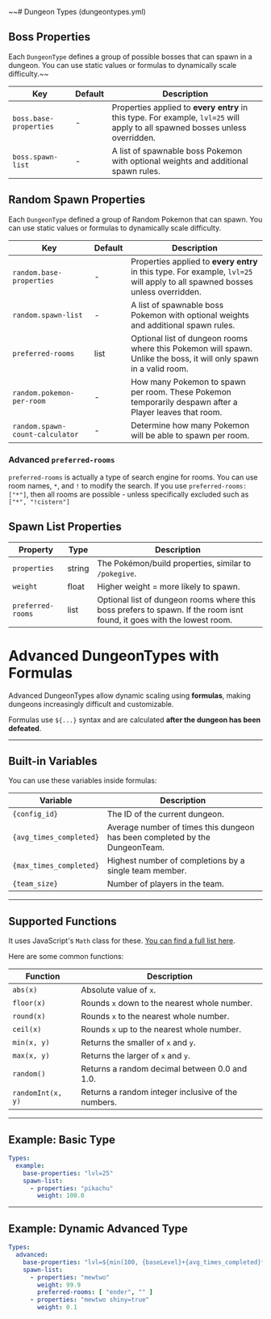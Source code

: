 ~~# Dungeon Types (dungeontypes.yml)

## Boss Properties

Each `DungeonType` defines a group of possible bosses that can spawn in a dungeon. You can use static values or formulas
to dynamically scale difficulty.~~

| Key                    | Default | Description                                                                                                                   |
|------------------------|---------|-------------------------------------------------------------------------------------------------------------------------------|
| `boss.base-properties` | -       | Properties applied to **every entry** in this type. For example, `lvl=25` will apply to all spawned bosses unless overridden. |
| `boss.spawn-list`      | -       | A list of spawnable boss Pokemon with optional weights and additional spawn rules.                                            |

## Random Spawn Properties

Each `DungeonType` defined a group of Random Pokemon that can spawn. You can use static values or formulas to
dynamically scale difficulty.

| Key                             | Default | Description                                                                                                                   |
|---------------------------------|---------|-------------------------------------------------------------------------------------------------------------------------------|
| `random.base-properties`        | -       | Properties applied to **every entry** in this type. For example, `lvl=25` will apply to all spawned bosses unless overridden. |
| `random.spawn-list`             | -       | A list of spawnable boss Pokemon with optional weights and additional spawn rules.                                            |
| `preferred-rooms`               | list    | Optional list of dungeon rooms where this Pokemon will spawn. Unlike the boss, it will only spawn in a valid room.            |                                           |
| `random.pokemon-per-room`       | -       | How many Pokemon to spawn per room. These Pokemon temporarily despawn after a Player leaves that room.                        |                                           |
| `random.spawn-count-calculator` | -       | Determine how many Pokemon will be able to spawn per room.                                                                    |                           |

### Advanced `preferred-rooms`

`preferred-rooms` is actually a type of search engine for rooms. You can use room names, `*`, and `!` to modify the
search.
If you use `preferred-rooms: ["*"]`, then all rooms are possible - unless specifically excluded such as
`["*", "!cistern"]`

## Spawn List Properties

| Property          | Type   | Description                                                                                                            |
|-------------------|--------|------------------------------------------------------------------------------------------------------------------------|
| `properties`      | string | The Pokémon/build properties, similar to `/pokegive`.                                                                  |
| `weight`          | float  | Higher weight = more likely to spawn.                                                                                  |
| `preferred-rooms` | list   | Optional list of dungeon rooms where this boss prefers to spawn. If the room isnt found, it goes with the lowest room. |

# Advanced DungeonTypes with Formulas

Advanced DungeonTypes allow dynamic scaling using **formulas**, making dungeons increasingly difficult and customizable.

Formulas use `${...}` syntax and are calculated **after the dungeon has been defeated**.

---

## Built-in Variables

You can use these variables inside formulas:

| Variable                | Description                                                                 |
|-------------------------|-----------------------------------------------------------------------------|
| `{config_id}`           | The ID of the current dungeon.                                              |
| `{avg_times_completed}` | Average number of times this dungeon has been completed by the DungeonTeam. |
| `{max_times_completed}` | Highest number of completions by a single team member.                      |
| `{team_size}`           | Number of players in the team.                                              |

---

## Supported Functions

It uses JavaScript's `Math` class for
these. [You can find a full list here](https://developer.mozilla.org/en-US/docs/Web/JavaScript/Reference/Global_Objects/Math#static_methods).

Here are some common functions:

| Function          | Description                                        |
|-------------------|----------------------------------------------------|
| `abs(x)`          | Absolute value of `x`.                             |
| `floor(x)`        | Rounds `x` down to the nearest whole number.       |
| `round(x)`        | Rounds `x` to the nearest whole number.            |
| `ceil(x)`         | Rounds `x` up to the nearest whole number.         |
| `min(x, y)`       | Returns the smaller of `x` and `y`.                |
| `max(x, y)`       | Returns the larger of `x` and `y`.                 |
| `random()`        | Returns a random decimal between 0.0 and 1.0.      |
| `randomInt(x, y)` | Returns a random integer inclusive of the numbers. |

---

## Example: Basic Type

```yaml
Types:
  example:
    base-properties: "lvl=25"
    spawn-list:
      - properties: "pikachu"
        weight: 100.0
```

---

## Example: Dynamic Advanced Type

```yaml
Types:
  advanced:
    base-properties: "lvl=${min(100, {baseLevel}+{avg_times_completed}*5)} aspect=dungeon-pokemon aggression-bias=-${{max_times_completed}/5.0}"
    spawn-list:
      - properties: "mewtwo"
        weight: 99.9
        preferred-rooms: [ "ender", "" ]
      - properties: "mewtwo shiny=true"
        weight: 0.1
```
